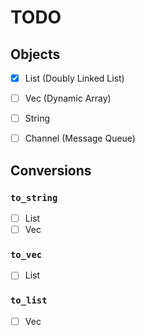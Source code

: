 # TODO


## Objects

- [x] List (Doubly Linked List)
- [ ] Vec (Dynamic Array)
- [ ] String
- [ ] Channel (Message Queue)


## Conversions

### `to_string`
- [ ] List
- [ ] Vec

### `to_vec`
- [ ] List

### `to_list`
- [ ] Vec
